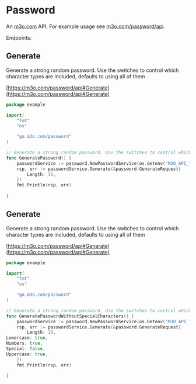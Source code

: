 # Password

An [m3o.com](https://m3o.com) API. For example usage see [m3o.com/password/api](https://m3o.com/password/api).

Endpoints:

## Generate

Generate a strong random password. Use the switches to control which character types are included, defaults to using all of them


[https://m3o.com/password/api#Generate](https://m3o.com/password/api#Generate)

```go
package example

import(
	"fmt"
	"os"

	"go.m3o.com/password"
)

// Generate a strong random password. Use the switches to control which character types are included, defaults to using all of them
func GeneratePassword() {
	passwordService := password.NewPasswordService(os.Getenv("M3O_API_TOKEN"))
	rsp, err := passwordService.Generate(&password.GenerateRequest{
		Length: 16,
	})
	fmt.Println(rsp, err)
	
}
```
## Generate

Generate a strong random password. Use the switches to control which character types are included, defaults to using all of them


[https://m3o.com/password/api#Generate](https://m3o.com/password/api#Generate)

```go
package example

import(
	"fmt"
	"os"

	"go.m3o.com/password"
)

// Generate a strong random password. Use the switches to control which character types are included, defaults to using all of them
func GeneratePasswordWithoutSpecialCharacters() {
	passwordService := password.NewPasswordService(os.Getenv("M3O_API_TOKEN"))
	rsp, err := passwordService.Generate(&password.GenerateRequest{
		Length: 16,
Lowercase: true,
Numbers: true,
Special: false,
Uppercase: true,
	})
	fmt.Println(rsp, err)
	
}
```
